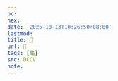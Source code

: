 ```yaml
---
bc:
hex:
date: '2025-10-13T10:26:50+08:00'
lastmod:
title: 􂤭
url: 􂤭
tags: [龜]
src: DCCV
note:
---
```


